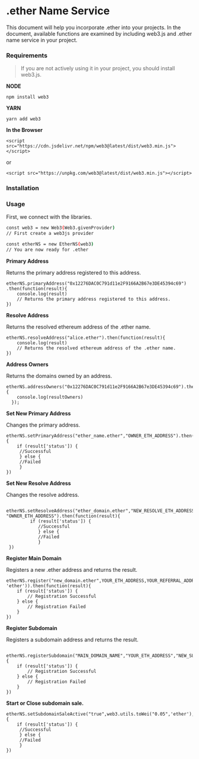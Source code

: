 # .ether Name Service
This document will help you incorporate .ether into your projects. In the document, available functions are examined by including web3.js and .ether name service in your project.



### Requirements
>If you are not actively using it in your project, you should install web3.js.

**NODE**
```
npm install web3
```

**YARN**
```
yarn add web3
```

**In the Browser**
```
<script src="https://cdn.jsdelivr.net/npm/web3@latest/dist/web3.min.js"></script>
```
or
```
<script src="https://unpkg.com/web3@latest/dist/web3.min.js"></script>
```

### Installation



### Usage
First, we connect with the libraries.

```sh
const web3 = new Web3(Web3.givenProvider)
// First create a web3js provider

const etherNS = new EtherNS(web3)
// You are now ready for .ether
```

**Primary Address**

Returns the primary address registered to this address.
```
etherNS.primaryAddress("0x12276DAC0C791d11e2F9166A2B67e3DE45394c69")
.then(function(result){
    console.log(result)
    // Returns the primary address registered to this address.
})
```

**Resolve Address**

Returns the resolved ethereum address of the .ether name.
```
etherNS.resolveAddress("alice.ether").then(function(result){
    console.log(result)
    // Returns the resolved ethereum address of the .ether name.
})
```

**Address Owners**

Returns the domains owned by an address.
```
etherNS.addressOwners("0x12276DAC0C791d11e2F9166A2B67e3DE45394c69").then(function(resultOwners){
	console.log(resultOwners)	
  });
```





**Set New Primary Address**

Changes the primary address.
```
etherNS.setPrimaryAddress("ether_name.ether","OWNER_ETH_ADDRESS").then(function(result){
    if (result['status']) {
     //Successful
     } else {
     //Failed
     }
})
```

**Set New Resolve Address**

Changes the resolve address.
```
 etherNS.setResolveAddress("ether_domain.ether","NEW_RESOLVE_ETH_ADDRESS", "OWNER_ETH_ADDRESS").then(function(result){
		 if (result['status']) {
            //Successful
            } else {
            //Failed
            }
 })
```

**Register Main Domain**

Registers a new .ether address and returns the result.
```
etherNS.register("new_domain.ether",YOUR_ETH_ADDRESS,YOUR_REFERRAL_ADDRESS,web3.utils.toWei('0.04', 'ether')).then(function(result){
    if (result['status']) {
        // Registration Successful
    } else {
        // Registration Failed
    }
})
```

**Register Subdomain**

Registers a subdomain address and returns the result.
```
 etherNS.registerSubdomain("MAIN_DOMAIN_NAME","YOUR_ETH_ADDRESS","NEW_SUBDOMAIN_NAME","COST_WEI").then(function(result){
    if (result['status']) {
        // Registration Successful
    } else {
        // Registration Failed
    }    
})
```


**Start or Close subdomain sale.**

```
etherNS.setSubdomainSaleActive("true",web3.utils.toWei("0.05",'ether'),"ether_name","OWNER_ETH_ADDRESS").then(function(result){
	if (result['status']) {
     //Successful
     } else {
     //Failed
     }
})
```
